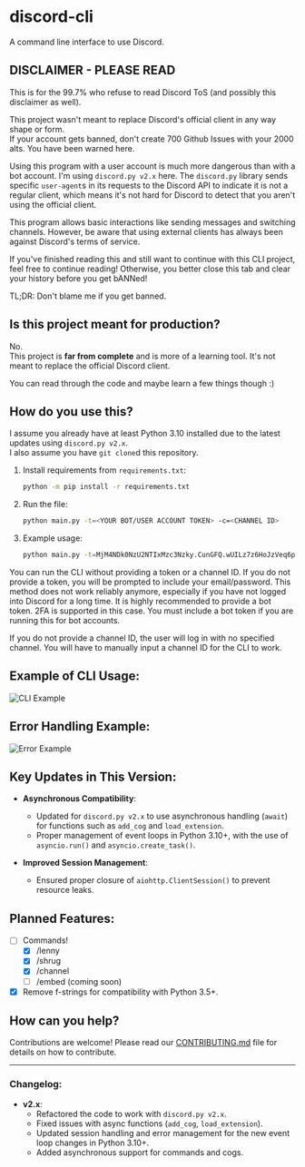 # discord-cli
A command line interface to use Discord.

## DISCLAIMER - PLEASE READ
This is for the 99.7% who refuse to read Discord ToS (and possibly this disclaimer as well).

This project wasn't meant to replace Discord's official client in any way shape or form.    
If your account gets banned, don't create 700 Github Issues with your 2000 alts. You have been warned here.

Using this program with a user account is much more dangerous than with a bot account. I'm using `discord.py v2.x` here. The `discord.py` library sends specific `user-agent`s in its requests to the Discord API to indicate it is not a regular client, which means it's not hard for Discord to detect that you aren't using the official client.

This program allows basic interactions like sending messages and switching channels. However, be aware that using external clients has always been against Discord's terms of service.

If you've finished reading this and still want to continue with this CLI project, feel free to continue reading! Otherwise, you better close this tab and clear your history before you get bANNed!

TL;DR: Don't blame me if you get banned.

## Is this project meant for production?
No.    
This project is **far from complete** and is more of a learning tool. It's not meant to replace the official Discord client.

You can read through the code and maybe learn a few things though :)

## How do you use this?
I assume you already have at least Python 3.10 installed due to the latest updates using `discord.py v2.x`.    
I also assume you have `git clone`d this repository.

1. Install requirements from `requirements.txt`:
   ```bash
   python -m pip install -r requirements.txt
   ```

2. Run the file:
   ```bash
   python main.py -t=<YOUR BOT/USER ACCOUNT TOKEN> -c=<CHANNEL ID>
   ```

3. Example usage:
   ```bash
   python main.py -t=MjM4NDk0NzU2NTIxMzc3Nzky.CunGFQ.wUILz7z6HoJzVeq6pyHPmVgQgV4 -c=381870553235193857
   ```

You can run the CLI without providing a token or a channel ID. If you do not provide a token, you will be prompted to include your email/password. This method does not work reliably anymore, especially if you have not logged into Discord for a long time. It is highly recommended to provide a bot token. 2FA is supported in this case. You must include a bot token if you are running this for bot accounts.

If you do not provide a channel ID, the user will log in with no specified channel. You will have to manually input a channel ID for the CLI to work.

## Example of CLI Usage:
![CLI Example](https://i.imgur.com/QvY5GIM.png)    

## Error Handling Example:
![Error Example](https://i.imgur.com/z0kPupy.png)    

## Key Updates in This Version:
- **Asynchronous Compatibility**:
  - Updated for `discord.py v2.x` to use asynchronous handling (`await`) for functions such as `add_cog` and `load_extension`.
  - Proper management of event loops in Python 3.10+, with the use of `asyncio.run()` and `asyncio.create_task()`.
  
- **Improved Session Management**:
  - Ensured proper closure of `aiohttp.ClientSession()` to prevent resource leaks.

## Planned Features:
- [ ] Commands! 
  - [x] /lenny
  - [x] /shrug
  - [x] /channel <CHANNEL ID>
  - [ ] /embed (coming soon)

- [x] Remove f-strings for compatibility with Python 3.5+.

## How can you help?
Contributions are welcome! Please read our [CONTRIBUTING.md](CONTRIBUTING.md) file for details on how to contribute.

---

### **Changelog**:
- **v2.x**:
  - Refactored the code to work with `discord.py v2.x`.
  - Fixed issues with async functions (`add_cog`, `load_extension`).
  - Updated session handling and error management for the new event loop changes in Python 3.10+.
  - Added asynchronous support for commands and cogs.